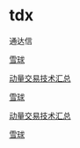# tdx
通达信



[雪球](https://xueqiu.com/u/baiwantubiao)

[动量交易技术汇总](https://xueqiu.com/3020923714/291880876)

<a title="雪球" target="_blank" href="https://xueqiu.com/u/baiwantubiao">雪球</a>

<a title="动量交易技术汇总" target="_blank" href="https://xueqiu.com/3020923714/291880876">动量交易技术汇总</a>

<a title="雪球" role="link" target="_blank" rel="noopener noreferrer nofollow" class="text-bold" href="https://xueqiu.com/u/baiwantubiao">雪球</a>

